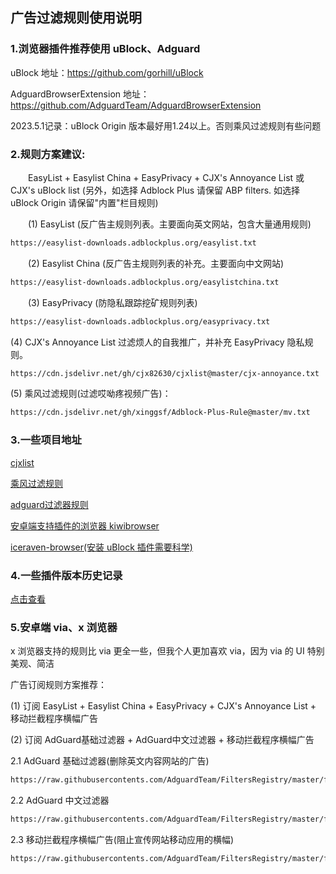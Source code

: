 ## 广告过滤规则使用说明

### 1.浏览器插件推荐使用 uBlock、Adguard

uBlock 地址：https://github.com/gorhill/uBlock

AdguardBrowserExtension 地址：https://github.com/AdguardTeam/AdguardBrowserExtension

2023.5.1记录：uBlock Origin 版本最好用1.24以上。否则乘风过滤规则有些问题

### 2.规则方案建议:
  EasyList + Easylist China + EasyPrivacy + CJX's Annoyance List 或 CJX's uBlock list (另外，如选择 Adblock Plus 请保留 ABP filters. 如选择 uBlock Origin 请保留"内置"栏目规则)

  (1) EasyList (反广告主规则列表。主要面向英文网站，包含大量通用规则)
  ```txt
  https://easylist-downloads.adblockplus.org/easylist.txt
  ```

  (2) Easylist China (反广告主规则列表的补充。主要面向中文网站)
  ```txt
  https://easylist-downloads.adblockplus.org/easylistchina.txt
  ```

  (3) EasyPrivacy (防隐私跟踪挖矿规则列表)
  ```txt
  https://easylist-downloads.adblockplus.org/easyprivacy.txt
  ```

  (4) CJX's Annoyance List 过滤烦人的自我推广，并补充 EasyPrivacy 隐私规则。
  ```txt
  https://cdn.jsdelivr.net/gh/cjx82630/cjxlist@master/cjx-annoyance.txt
  ```

  (5) 乘风过滤规则(过滤哎呦疼视频广告)：
  ```txt
  https://cdn.jsdelivr.net/gh/xinggsf/Adblock-Plus-Rule@master/mv.txt
  ```

### 3.一些项目地址
[cjxlist](https://github.com/cjx82630/cjxlist)

[乘风过滤规则](https://github.com/xinggsf/Adblock-Plus-Rule)

[adguard过滤器规则](https://adguard.com/kb/zh-CN/general/ad-filtering/adguard-filters)

[安卓端支持插件的浏览器 kiwibrowser](https://github.com/kiwibrowser/src.next)

[iceraven-browser(安装 uBlock 插件需要科学)](https://github.com/fork-maintainers/iceraven-browser)

### 4.一些插件版本历史记录
[点击查看](./一些插件历史版本记录.md)

### 5.安卓端 via、x 浏览器
x 浏览器支持的规则比 via 更全一些，但我个人更加喜欢 via，因为 via 的 UI 特别美观、简洁

广告订阅规则方案推荐：

(1) 订阅 EasyList + Easylist China + EasyPrivacy + CJX's Annoyance List + 移动拦截程序横幅广告

(2) 订阅 AdGuard基础过滤器 + AdGuard中文过滤器 + 移动拦截程序横幅广告

  2.1 AdGuard 基础过滤器(删除英文内容网站的广告)
  ```txt
  https://raw.githubusercontents.com/AdguardTeam/FiltersRegistry/master/filters/filter_2_Base/filter.txt
  ```

  2.2 AdGuard 中文过滤器
  ```txt
  https://raw.githubusercontents.com/AdguardTeam/FiltersRegistry/master/filters/filter_224_Chinese/filter.txt
  ```

  2.3 移动拦截程序横幅广告(阻止宣传网站移动应用的横幅)
  ```txt
  https://raw.githubusercontents.com/AdguardTeam/FiltersRegistry/master/filters/filter_20_Annoyances_MobileApp/filter.txt
  ```


